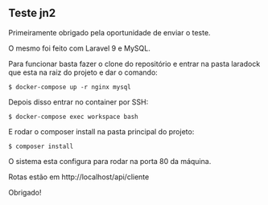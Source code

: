 ## Teste jn2

Primeiramente obrigado pela oportunidade de enviar o teste.

O mesmo foi feito com Laravel 9 e MySQL.

Para funcionar basta fazer o clone do repositório e entrar na pasta laradock que esta na raiz do projeto e dar o comando:

`$ docker-compose up -r nginx mysql`

Depois disso entrar no container por SSH:

`$ docker-compose exec workspace bash`

E rodar o composer install na pasta principal do projeto:

`$ composer install`

O sistema esta configura para rodar na porta 80 da máquina.

Rotas estão em http://localhost/api/cliente

Obrigado!
